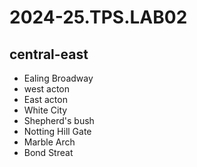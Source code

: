 # 2024-25.TPS.LAB02


## central-east
- Ealing Broadway
- west acton
- East acton
- White City
- Shepherd's bush
- Notting Hill Gate
- Marble Arch
- Bond Streat
